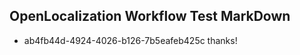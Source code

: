 ## OpenLocalization Workflow Test MarkDown
* ab4fb44d-4924-4026-b126-7b5eafeb425c thanks!

<!--HONumber=Nov16_HO2-->


